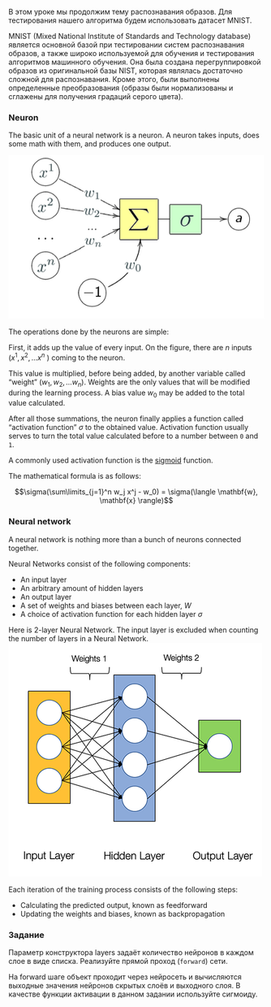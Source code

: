 В этом уроке мы продолжим тему распознавания образов. Для тестирования нашего алгоритма будем
использовать датасет MNIST.

MNIST (Mixed National Institute of Standards and Technology database) является основной базой при тестировании систем
распознавания образов, а также широко используемой для обучения и тестирования алгоритмов машинного обучения.
Она была создана перегруппировкой образов из оригинальной базы NIST, которая являлась достаточно сложной для распознавания.
Кроме этого, были выполнены определенные преобразования (образы были нормализованы и сглажены для получения градаций
серого цвета).

### Neuron

The basic unit of a neural network is a neuron.
A neuron takes inputs, does some math with them, and produces one output.

![Neuron scheme](neuron-scheme.png)

The operations done by the neurons are simple:

First, it adds up the value of every input. On the figure, there are $n$ inputs ($x^1, x^2, \dots x^n$ ) coming to the neuron.

This value is multiplied, before being added, by another variable called “weight” ($w_1, w_2, \dots w_n$).
Weights are the only values that will be modified during the learning process. A bias value $w_0$ may be added to the total value calculated.

After all those summations, the neuron finally applies a function called “activation function” $\sigma$ to the obtained value.
Activation function usually serves to turn the total value calculated before to a number between `0` and `1`.

A commonly used activation function is the [sigmoid](https://en.wikipedia.org/wiki/Sigmoid_function) function.

The mathematical formula is as follows:

$$\sigma(\sum\limits_{j=1}^n w_j x^j - w_0) = \sigma(\langle \mathbf{w}, \mathbf{x} \rangle)$$

### Neural network

A neural network is nothing more than a bunch of neurons connected together.

Neural Networks consist of the following components:
- An input layer
- An arbitrary amount of hidden layers
- An output layer
- A set of weights and biases between each layer, $W$
- A choice of activation function for each hidden layer $\sigma$

Here is 2-layer Neural Network. The input layer is excluded when counting the number of layers in a Neural Network.
![Neuralnet](neuralnet.png)

Each iteration of the training process consists of the following steps:
- Calculating the predicted output, known as feedforward
- Updating the weights and biases, known as backpropagation

### Задание

Параметр конструктора layers задаёт количество нейронов в каждом слое в виде списка.
Реализуйте прямой проход (`forward`) сети.

На forward шаге объект проходит через нейросеть и вычисляются выходные значения нейронов скрытых слоёв и выходного слоя.
В качестве функции активации в данном задании используйте сигмоиду.
